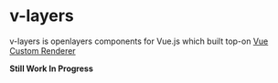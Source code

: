 # v-layers

v-layers is openlayers components for Vue.js which built top-on [Vue Custom Renderer](https://vuejs.org/api/custom-renderer.html#createrenderer)

**Still Work In Progress**
